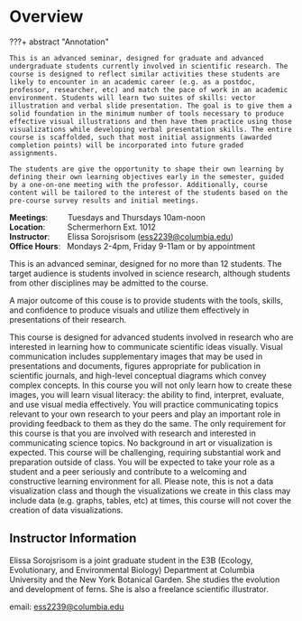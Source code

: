 # Overview

???+ abstract "Annotation"

    This is an advanced seminar, designed for graduate and advanced undergraduate students currently involved in scientific research. The course is designed to reflect similar activities these students are likely to encounter in an academic career (e.g. as a postdoc, professor, researcher, etc) and match the pace of work in an academic environment. Students will learn two suites of skills: vector illustration and verbal slide presentation. The goal is to give them a solid foundation in the minimum number of tools necessary to produce effective visual illustrations and then have them practice using those visualizations while developing verbal presentation skills. The entire course is scaffolded, such that most initial assignments (awarded completion points) will be incorporated into future graded assignments.

    The students are give the opportunity to shape their own learning by defining their own learning objectives early in the semester, guided by a one-on-one meeting with the professor. Additionally, course content will be tailored to the interest of the students based on the pre-course survey results and initial meetings.

**Meetings**:         Tuesdays and Thursdays 10am-noon<br>
**Location**:          Schermerhorn Ext. 1012<br>
**Instructor**:        Elissa Sorojsrisom ([ess2239@columbia.edu](mailto:ess2239@columbia.edu)) <br>
**Office Hours**:   Mondays 2-4pm, Friday 9-11am or by appointment

This is an advanced seminar, designed for no more than 12 students. The target audience is students involved in science research, although students from other disciplines may be admitted to the course. 

A major outcome of this couse is to provide students with the tools, skills, and confidence to produce visuals and utilize them effectively in presentations of their research. 

This course is designed for advanced students involved in research who are interested in learning how to communicate scientific ideas visually. Visual communication includes supplementary images that may be used in presentations and documents, figures appropriate for publication in scientific journals, and high-level conceptual diagrams which convey complex concepts. In this course you will not only learn how to create these images, you will learn visual literacy: the ability to find, interpret, evaluate, and use visual media effectively. You will practice communicating topics relevant to your own research to your peers and play an important role in providing feedback to them as they do the same. The only requirement for this course is that you are involved with research and interested in communicating science topics. No background in art or visualization is expected. This course will be challenging, requiring substantial work and preparation outside of class. You will be expected to take your role as a student and a peer seriously and contribute to a welcoming and constructive learning environment for all. Please note, this is not a data visualization class and though the visualizations we create in this class may include data (e.g. graphs, tables, etc) at times, this course will not cover the creation of data visualizations.

## Instructor Information

Elissa Sorojsrisom is a joint graduate student in the E3B (Ecology, Evolutionary, and Environmental Biology) Department at Columbia University and the New York Botanical Garden. She studies the evolution and development of ferns. She is also a freelance scientific illustrator. 

email: [ess2239@columbia.edu](mailto:ess2239@columbia.edu) <br>